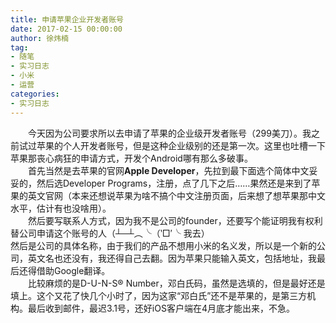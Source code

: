 ```yaml
---
title: 申请苹果企业开发者账号
date: 2017-02-15 00:00:00
author: 徐炜楠
tag: 
- 随笔
- 实习日志
- 小米
- 运营
categories: 
- 实习日志
---
```

<p>　　今天因为公司要求所以去申请了苹果的企业级开发者账号（299美刀）。我之前试过苹果的个人开发者账号，但是这种企业级别的还是第一次。这里也吐槽一下苹果那丧心病狂的申请方式，开发个Android哪有那么多破事。<br>　　首先当然是去苹果的官网<strong>Apple Developer</strong>，先拉到最下面选个简体中文妥妥的，然后选Developer Programs，注册，点了几下之后……果然还是来到了苹果的英文官网（本来还想说苹果为啥不搞个中文注册页面，后来想了想苹果那中文水平，估计有也没啥用）。<br>　　然后要写联系人方式，因为我不是公司的founder，还要写个能证明我有权利替公司申请这个账号的人（┴─┴︵╰（‵□′╰ 我去）<br>然后是公司的具体名称，由于我们的产品不想用小米的名义发，所以是一个新的公司，英文名也还没有，我还得自己去翻。因为苹果只能输入英文，包括地址，我最后还得借助Google翻译。<br>　　比较麻烦的是D-U-N-S® Number，邓白氏码，虽然是选填的，但是最好还是填上。这个又花了快几个小时了，因为这家“邓白氏”还不是苹果的，是第三方机构。最后收到邮件，最迟3.1号，还好iOS客户端在4月底才能出来，不急。</p>